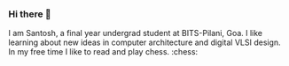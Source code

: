 ### Hi there 👋

<!--
**SantoshSrivatsan24/SantoshSrivatsan24** is a ✨ _special_ ✨ repository because its `README.md` (this file) appears on your GitHub profile. -->

I am Santosh, a final year undergrad student at BITS-Pilani, Goa. I like learning about new ideas in computer architecture and digital VLSI design. 
In my free time I like to read and play chess. :chess:




